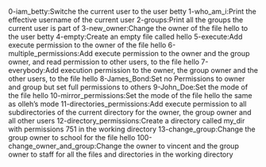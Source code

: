 0-iam_betty:Switche the current user to the user betty
1-who_am_i:Print the effective username of the current user
2-groups:Print all the groups the current user is part of
3-new_owner:Change the owner of the file hello to the user betty
4-empty:Create an empty file called hello
5-execute:Add execute permission to the owner of the file hello
6-multiple_permissions:Add execute permission to the owner and the group owner, and read permission to other users, to the file hello
7-everybody:Add execution permission to the owner, the group owner and the other users, to the file hello
8-James_Bond:Set no Permissions to owner and group but set full permissions to others
9-John_Doe:Set the mode of the file hello
10-mirror_permissions:Set the mode of the file hello the same as olleh’s mode
11-directories_permissions:Add execute permission to all subdirectories of the current directory for the owner, the group owner and all other users
12-directory_permissions:Create a directory called my_dir with permissions 751 in the working directory
13-change_group:Change the group owner to school for the file hello
100-change_owner_and_group:Change the owner to vincent and the group owner to staff for all the files and directories in the working directory
